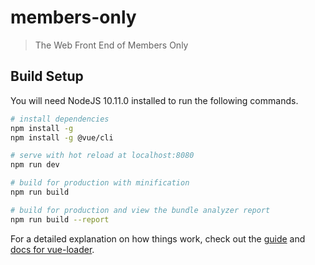 # members-only

> The Web Front End of Members Only

## Build Setup
You will need NodeJS 10.11.0 installed to run the following commands. 
``` bash
# install dependencies
npm install -g
npm install -g @vue/cli

# serve with hot reload at localhost:8080
npm run dev

# build for production with minification
npm run build

# build for production and view the bundle analyzer report
npm run build --report
```

For a detailed explanation on how things work, check out the [guide](http://vuejs-templates.github.io/webpack/) and [docs for vue-loader](http://vuejs.github.io/vue-loader).
